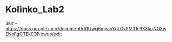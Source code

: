 # Kolinko_Lab2
Звіт - https://docs.google.com/document/d/1Uwq6meaoYoLGvPMTIe9X3kpNOXwENpFgCTEk0ONowuo/edit
